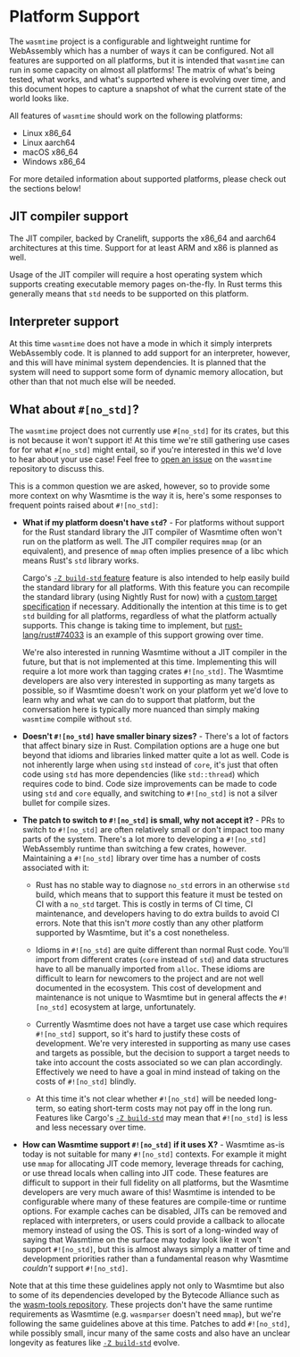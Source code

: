 # Platform Support

The `wasmtime` project is a configurable and lightweight runtime for WebAssembly
which has a number of ways it can be configured. Not all features are supported
on all platforms, but it is intended that `wasmtime` can run in some capacity on
almost all platforms! The matrix of what's being tested, what works, and what's
supported where is evolving over time, and this document hopes to capture a
snapshot of what the current state of the world looks like.

All features of `wasmtime` should work on the following platforms:

* Linux x86\_64
* Linux aarch64
* macOS x86\_64
* Windows x86\_64

For more detailed information about supported platforms, please check out the
sections below!

## JIT compiler support

The JIT compiler, backed by Cranelift, supports the x86\_64 and aarch64
architectures at this time. Support for at least ARM and x86 is planned as well.

Usage of the JIT compiler will require a host operating system which supports
creating executable memory pages on-the-fly. In Rust terms this generally means
that `std` needs to be supported on this platform.

## Interpreter support

At this time `wasmtime` does not have a mode in which it simply interprets
WebAssembly code. It is planned to add support for an interpreter, however, and
this will have minimal system dependencies. It is planned that the system will
need to support some form of dynamic memory allocation, but other than that not
much else will be needed.

## What about `#[no_std]`?

The `wasmtime` project does not currently use `#[no_std]` for its crates, but
this is not because it won't support it! At this time we're still gathering use
cases for for what `#[no_std]` might entail, so if you're interested in this
we'd love to hear about your use case! Feel free to [open an
issue](https://github.com/bytecodealliance/wasmtime/issues/new) on the
`wasmtime` repository to discuss this.

This is a common question we are asked, however, so to provide some more context
on why Wasmtime is the way it is, here's some responses to frequent points
raised about `#![no_std]`:

* **What if my platform doesn't have `std`?** - For platforms without support
  for the Rust standard library the JIT compiler of Wasmtime often won't run on
  the platform as well. The JIT compiler requires `mmap` (or an equivalent), and
  presence of `mmap` often implies presence of a libc which means Rust's `std`
  library works.

  Cargo's [`-Z build-std` feature][zbuild-std] feature is also intended to help
  easily build the standard library for all platforms. With this feature you can
  recompile the standard library (using Nightly Rust for now) with a [custom
  target specification][custom-target] if necessary. Additionally the intention
  at this time is to get `std` building for all platforms, regardless of what
  the platform actually supports. This change is taking time to implement, but
  [rust-lang/rust#74033] is an example of this support growing over time.

  We're also interested in running Wasmtime without a JIT compiler in the
  future, but that is not implemented at this time. Implementing this will
  require a lot more work than tagging crates `#![no_std]`. The Wasmtime
  developers are also very interested in supporting as many targets as possible,
  so if Wasmtime doesn't work on your platform yet we'd love to learn why and
  what we can do to support that platform, but the conversation here is
  typically more nuanced than simply making `wasmtime` compile without `std`.

* **Doesn't `#![no_std]` have smaller binary sizes?** - There's a lot of factors
  that affect binary size in Rust. Compilation options are a huge one but beyond
  that idioms and libraries linked matter quite a lot as well. Code is not
  inherently large when using `std` instead of `core`, it's just that often code
  using `std` has more dependencies (like `std::thread`) which requires code to
  bind. Code size improvements can be made to code using `std` and `core`
  equally, and switching to `#![no_std]` is not a silver bullet for compile
  sizes.

* **The patch to switch to `#![no_std]` is small, why not accept it?** - PRs to
  switch to `#![no_std]` are often relatively small or don't impact too many
  parts of the system. There's a lot more to developing a `#![no_std]`
  WebAssembly runtime than switching a few crates, however. Maintaining a
  `#![no_std]` library over time has a number of costs associated with it:

  * Rust has no stable way to diagnose `no_std` errors in an otherwise `std`
    build, which means that to support this feature it must be tested on CI with
    a `no_std` target. This is costly in terms of CI time, CI maintenance, and
    developers having to do extra builds to avoid CI errors. Note that this
    isn't *more* costly than any other platform supported by Wasmtime, but it's
    a cost nonetheless.

  * Idioms in `#![no_std]` are quite different than normal Rust code. You'll
    import from different crates (`core` instead of `std`) and data structures
    have to all be manually imported from `alloc`. These idioms are difficult to
    learn for newcomers to the project and are not well documented in the
    ecosystem. This cost of development and maintenance is not unique to
    Wasmtime but in general affects the `#![no_std]` ecosystem at large,
    unfortunately.

  * Currently Wasmtime does not have a target use case which requires
    `#![no_std]` support, so it's hard to justify these costs of development.
    We're very interested in supporting as many use cases and targets as
    possible, but the decision to support a target needs to take into account
    the costs associated so we can plan accordingly. Effectively we need to have
    a goal in mind instead of taking on the costs of `#![no_std]` blindly.

  * At this time it's not clear whether `#![no_std]` will be needed long-term,
    so eating short-term costs may not pay off in the long run. Features like
    Cargo's [`-Z build-std`][zbuild-std] may mean that `#![no_std]` is less and
    less necessary over time.

* **How can Wasmtime support `#![no_std]` if it uses X?** - Wasmtime as-is today
  is not suitable for many `#![no_std]` contexts. For example it might use
  `mmap` for allocating JIT code memory, leverage threads for caching, or use
  thread locals when calling into JIT code. These features are difficult to
  support in their full fidelity on all platforms, but the Wasmtime developers
  are very much aware of this! Wasmtime is intended to be configurable where
  many of these features are compile-time or runtime options. For example caches
  can be disabled, JITs can be removed and replaced with interpreters, or users
  could provide a callback to allocate memory instead of using the OS.
  This is sort of a long-winded way of saying that Wasmtime on the surface may
  today look like it won't support `#![no_std]`, but this is almost always
  simply a matter of time and development priorities rather than a fundamental
  reason why Wasmtime *couldn't* support `#![no_std]`.

Note that at this time these guidelines apply not only to Wasmtime but also to
some of its dependencies developed by the Bytecode Alliance such as the
[wasm-tools repository](https://github.com/bytecodealliance/wasm-tools). These
projects don't have the same runtime requirements as Wasmtime (e.g. `wasmparser`
doesn't need `mmap`), but we're following the same guidelines above at this
time. Patches to add `#![no_std]`, while possibly small, incur many of the same
costs and also have an unclear longevity as features like [`-Z
build-std`][zbuild-std] evolve.

[zbuild-std]: https://doc.rust-lang.org/nightly/cargo/reference/unstable.html#build-std
[custom-target]: https://doc.rust-lang.org/rustc/targets/custom.html
[rust-lang/rust#74033]: https://github.com/rust-lang/rust/pull/74033
